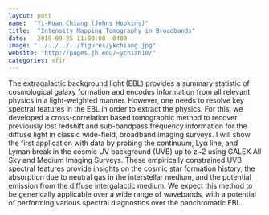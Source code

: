 ```yaml
---
layout: post
name:  "Yi-Kuan Chiang (Johns Hopkins)"
title:  "Intensity Mapping Tomography in Broadbands"
date:   2019-09-25 11:00:00 -0400
image: "../../../../figures/ykchiang.jpg"
website: "http://pages.jh.edu/~ychian10/"
categories: sfir
---
```


The extragalactic background light (EBL) provides a summary statistic 
of cosmological galaxy formation and encodes information from all 
relevant physics in a light-weighted manner. However, one needs to 
resolve key spectral features in the EBL in order to extract the 
physics. For this, we developed a cross-correlation based tomographic 
method to recover previously lost redshift and sub-bandpass frequency 
information for the diffuse light in classic wide-field, broadband 
imaging surveys. I will show the first application with data by probing 
the continuum, Lyα line, and Lyman break in the cosmic UV background 
(UVB) up to z~2 using GALEX All Sky and Medium Imaging Surveys. These 
empirically constrained UVB spectral features provide insights on the 
cosmic star formation history, the absorption due to neutral gas in the 
interstellar medium, and the potential emission from the diffuse 
intergalactic medium. We expect this method to be generically 
applicable over a wide range of wavebands, with a potential of 
performing various spectral diagnostics over the panchromatic EBL.
